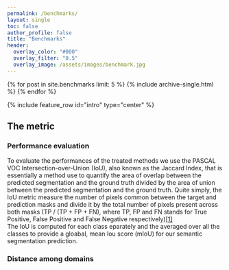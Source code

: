 ```yaml
---
permalink: /benchmarks/
layout: single
toc: false
author_profile: false
title: "Benchmarks"
header:
  overlay_color: "#000"
  overlay_filter: "0.5"
  overlay_image: /assets/images/benchmark.jpg
---
```


{% for post in site.benchmarks limit: 5 %}
  {% include archive-single.html %}
{% endfor %}

{% include feature_row id="intro" type="center" %}


## The metric

### Performance evaluation
To evaluate the performances of the treated methods we use the PASCAL VOC Intersection-over-Union (IoU), also known 
as the Jaccard Index, that is essentially a method use to quantify the area of overlap between the predicted segmentation 
and the ground truth divided by the area of union between the predicted segmentation and the ground truth. Quite simply, the IoU 
metric measure the number of pixels common between the target and prediction masks and divide it by the total number of pixels
present across both masks (TP / (TP + FP + FN), where TP, FP and FN stands for True Positive, False Positive and False Negative 
respectively)[[1]](http://host.robots.ox.ac.uk/pascal/VOC/pubs/everingham15.pdf)
<br>The IoU is computed for each class eparately and the averaged over all the classes to provide a gloabal, mean Iou score (mIoU)
for our semantic segmentation prediction. 

### Distance among domains 
